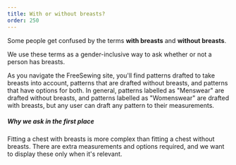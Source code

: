 ```yaml
---
title: With or without breasts?
order: 250
---
```


Some people get confused by the terms **with breasts** and **without breasts**.

We use these terms as a gender-inclusive way to ask whether or not a person has breasts.

As you navigate the FreeSewing site, you'll find patterns drafted to take breasts into
account, patterns that are drafted without breasts, and patterns that have options for both.
In general, patterns labelled as "Menswear" are drafted without breasts, and patterns
labelled as "Womenswear" are drafted with breasts, but any user can draft any pattern to
their measurements.

<Note>

##### Why we ask in the first place

Fitting a chest with breasts is more complex than fitting a chest without breasts. 
There are extra measurements and options required, and we want to display these
only when it's relevant.

</Note>
